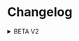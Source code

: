 # Changelog
<details>
  <summary>BETA V2</summary>
  
  ## V2 Requires world reset
  ### World type on servers should now be set to DEFAULT
  
    - Added Mods:
      - Passable Leaves
      - Building Gadgets
      - Mo' Creatures
      - CustomMobSpawner (Dependency for Mo' Creatures)
      - LaunchGUI
      - Colossal Chests
      - Better Caves
      - Cooking for Blockheads
      - Loading Screens
      - BnbGamingLib (Dependency for Loading Screens)
      - Astral Sorcery
      - Realistic Terrain Generation
      - GeograpiCraft
      - Ultimate Unicorn Mod
      - Googly Eyes (why? because why not)
      - Morpheus
      
    - Removed Mods:
      - Blood Magic (Causing crashes due to incompatability with other mods)
      - Blood Arsenal (Depends on Blood Magic)
      - It's the little things (Not required)
      - Moving light sources (Too buggy)
          
    - Updated Mods:
      - Spartan Weaponry
      - Just Enough Items
      - FTB Utilities
      - FTB Lib
      - CreativeCore
      - Apotheseosis
    
    - Other Changes:
      - Default world type now DEFAULT (this actually includes GeographiCraft, RTG and BOP)
      - Config changes to new mods
      - Loading screens initial setup
      - Now using RandomPatches icon and text instead of ITLT
      - Disabled Openblocks internal graves
      - Ice and Fire - CarryOn fixes
      - No longer says you are playing Crips of the Multiverse... instead says you are playing Crisps of the Multiverse

</details>
